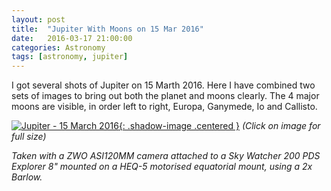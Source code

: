 ```yaml
---
layout: post
title:  "Jupiter With Moons on 15 Mar 2016"
date:   2016-03-17 21:00:00
categories: Astronomy
tags: [astronomy, jupiter]
---
```


I got several shots of Jupiter on 15 Marth 2016. Here I have combined two sets of images to bring out both the planet and moons clearly. The 4 major moons are visible, in order left to right, Europa, Ganymede, Io and Callisto.

[![Jupiter - 15 March 2016](/assets/images/blog/astronomy/jupiter-2016-03-15-small.png){: .shadow-image .centered }](/assets/images/blog/astronomy/jupiter-2016-03-15.png)
_(Click on image for full size)_

_Taken with a ZWO ASI120MM camera attached to a Sky Watcher 200 PDS Explorer 8" mounted on a HEQ-5 motorised equatorial mount, using a 2x Barlow._
